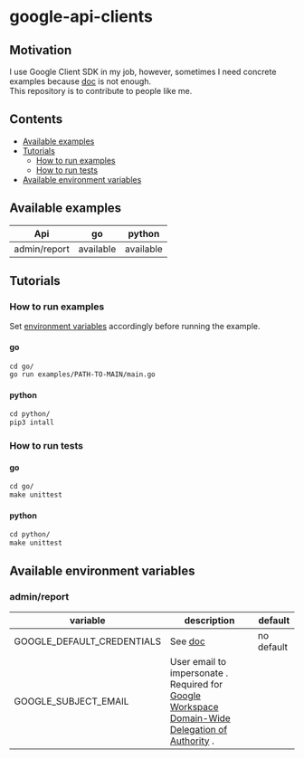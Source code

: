 # google-api-clients

## Motivation
I use Google Client SDK in my job, however, sometimes I need concrete examples because [doc](https://developers.google.com/api-client-library) is not enough.  
This repository is to contribute to people like me.

## Contents

* [Available examples](#available-examples)
* [Tutorials](#tutorials)
  * [How to run examples](#how-to-run-examples)
  * [How to run tests](#how-to-run-tests)
* [Available environment variables](#available-environment-variables)

## Available examples

| Api | go  | python |
| --- |-----| ------ |
| admin/report | available | available |

## Tutorials

### How to run examples

Set [environment variables](#available-environment-variables) accordingly before running the example.

#### go

```markdown
cd go/
go run examples/PATH-TO-MAIN/main.go
```

#### python

```markdown
cd python/
pip3 intall 
```

### How to run tests

#### go

```markdown
cd go/
make unittest
```

#### python 

```markdown
cd python/
make unittest
```

## Available environment variables

### admin/report

| variable | description                                                                                                                                                               | default |
| -------- |---------------------------------------------------------------------------------------------------------------------------------------------------------------------------| ------- |
| GOOGLE_DEFAULT_CREDENTIALS | See [doc](https://cloud.google.com/docs/authentication/production#passing_variable)                                                                                       | no default |
| GOOGLE_SUBJECT_EMAIL | User email to impersonate . Required for [Google Workspace Domain-Wide Delegation of Authority](https://developers.google.com/admin-sdk/directory/v1/guides/delegation) . |